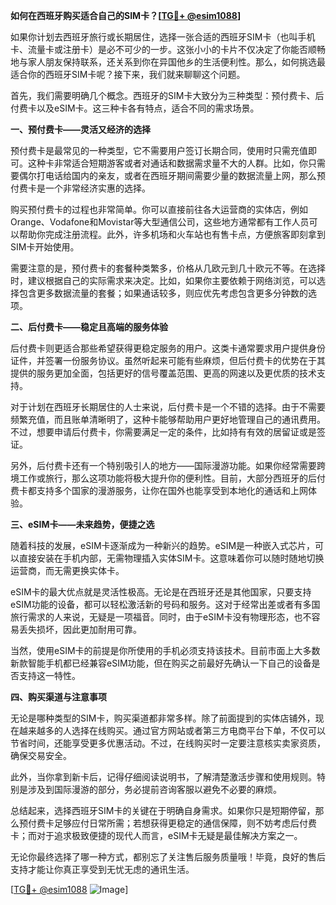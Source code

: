 **如何在西班牙购买适合自己的SIM卡？[[TG💪+ @esim1088](https://t.me/s/esim1088)]**

如果你计划去西班牙旅行或长期居住，选择一张合适的西班牙SIM卡（也叫手机卡、流量卡或注册卡）是必不可少的一步。这张小小的卡片不仅决定了你能否顺畅地与家人朋友保持联系，还关系到你在异国他乡的生活便利性。那么，如何挑选最适合你的西班牙SIM卡呢？接下来，我们就来聊聊这个问题。

首先，我们需要明确几个概念。西班牙的SIM卡大致分为三种类型：预付费卡、后付费卡以及eSIM卡。这三种卡各有特点，适合不同的需求场景。

**一、预付费卡——灵活又经济的选择**

预付费卡是最常见的一种类型，它不需要用户签订长期合同，使用时只需充值即可。这种卡非常适合短期游客或者对通话和数据需求量不大的人群。比如，你只需要偶尔打电话给国内的亲友，或者在西班牙期间需要少量的数据流量上网，那么预付费卡是一个非常经济实惠的选择。

购买预付费卡的过程也非常简单。你可以直接前往各大运营商的实体店，例如Orange、Vodafone和Movistar等大型通信公司，这些地方通常都有工作人员可以帮助你完成注册流程。此外，许多机场和火车站也有售卡点，方便旅客即刻拿到SIM卡开始使用。

需要注意的是，预付费卡的套餐种类繁多，价格从几欧元到几十欧元不等。在选择时，建议根据自己的实际需求来决定。比如，如果你主要依赖于网络浏览，可以选择包含更多数据流量的套餐；如果通话较多，则应优先考虑包含更多分钟数的选项。

**二、后付费卡——稳定且高端的服务体验**

后付费卡则更适合那些希望获得更稳定服务的用户。这类卡通常要求用户提供身份证件，并签署一份服务协议。虽然听起来可能有些麻烦，但后付费卡的优势在于其提供的服务更加全面，包括更好的信号覆盖范围、更高的网速以及更优质的技术支持。

对于计划在西班牙长期居住的人士来说，后付费卡是一个不错的选择。由于不需要频繁充值，而且账单清晰明了，这种卡能够帮助用户更好地管理自己的通讯费用。不过，想要申请后付费卡，你需要满足一定的条件，比如持有有效的居留证或是签证。

另外，后付费卡还有一个特别吸引人的地方——国际漫游功能。如果你经常需要跨境工作或旅行，那么这项功能将极大提升你的便利性。目前，大部分西班牙的后付费卡都支持多个国家的漫游服务，让你在国外也能享受到本地化的通话和上网体验。

**三、eSIM卡——未来趋势，便捷之选**

随着科技的发展，eSIM卡逐渐成为一种新兴的趋势。eSIM是一种嵌入式芯片，可以直接安装在手机内部，无需物理插入实体SIM卡。这意味着你可以随时随地切换运营商，而无需更换实体卡。

eSIM卡的最大优点就是灵活性极高。无论是在西班牙还是其他国家，只要支持eSIM功能的设备，都可以轻松激活新的号码和服务。这对于经常出差或者有多国旅行需求的人来说，无疑是一项福音。同时，由于eSIM卡没有物理形态，也不容易丢失损坏，因此更加耐用可靠。

当然，使用eSIM卡的前提是你所使用的手机必须支持该技术。目前市面上大多数新款智能手机都已经兼容eSIM功能，但在购买之前最好先确认一下自己的设备是否支持这一特性。

**四、购买渠道与注意事项**

无论是哪种类型的SIM卡，购买渠道都非常多样。除了前面提到的实体店铺外，现在越来越多的人选择在线购买。通过官方网站或者第三方电商平台下单，不仅可以节省时间，还能享受更多优惠活动。不过，在线购买时一定要注意核实卖家资质，确保交易安全。

此外，当你拿到新卡后，记得仔细阅读说明书，了解清楚激活步骤和使用规则。特别是涉及到国际漫游的部分，务必提前咨询客服以避免不必要的麻烦。

总结起来，选择西班牙SIM卡的关键在于明确自身需求。如果你只是短期停留，那么预付费卡足够应付日常所需；若想获得更稳定的通信保障，则不妨考虑后付费卡；而对于追求极致便捷的现代人而言，eSIM卡无疑是最佳解决方案之一。

无论你最终选择了哪一种方式，都别忘了关注售后服务质量哦！毕竟，良好的售后支持才能让你真正享受到无忧无虑的通讯生活。

[[TG💪+ @esim1088](https://t.me/s/esim1088) ![Image](https://i.postimg.cc/4NQfJmqS/Snipaste-2025-05-13-00-14-12.png)]